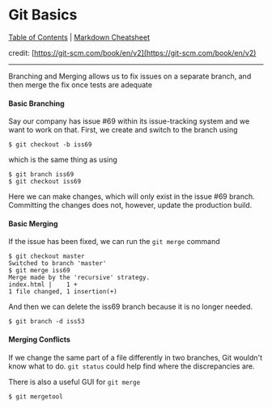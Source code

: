 # Git Basics
[Table of Contents](../../README.md) | [Markdown Cheatsheet](../../Markdown%20Cheatsheet.md)

credit: [https://git-scm.com/book/en/v2](https://git-scm.com/book/en/v2)
___

Branching and Merging allows us to fix issues on a separate branch, and then merge the fix once tests are adequate

#### Basic Branching

Say our company has issue \#69 within its issue-tracking system and we want to work on that. First, we create and switch to the branch using 
```console
$ git checkout -b iss69
```

which is the same thing as using 
```console
$ git branch iss69
$ git checkout iss69
```

Here we can make changes, which will only exist in the issue \#69 branch. Committing the changes does not, however, update the production build. 

#### Basic Merging

If the issue has been fixed, we can run the `git merge` command

```console
$ git checkout master
Switched to branch 'master'
$ git merge iss69
Merge made by the 'recursive' strategy.
index.html |    1 +
1 file changed, 1 insertion(+)
```

And then we can delete the iss69 branch because it is no longer needed.
```console
$ git branch -d iss53
```

#### Merging Conflicts

If we change the same part of a file differently in two branches, Git wouldn't know what to do. `git status` could help find where the discrepancies are.

There is also a useful GUI for `git merge`
```console
$ git mergetool
```

